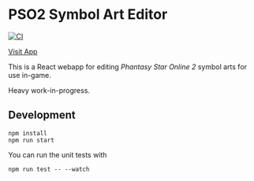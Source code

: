 # PSO2 Symbol Art Editor

[![CI](https://github.com/HybridEidolon/saredit/workflows/CI/badge.svg)](https://github.com/HybridEidolon/saredit/actions?query=workflow%3ACI)

[Visit App](https://hybrideidolon.github.io/saredit)

This is a React webapp for editing _Phantasy Star Online 2_ symbol arts for use
in-game.

Heavy work-in-progress.

## Development

    npm install
    npm run start

You can run the unit tests with

    npm run test -- --watch
